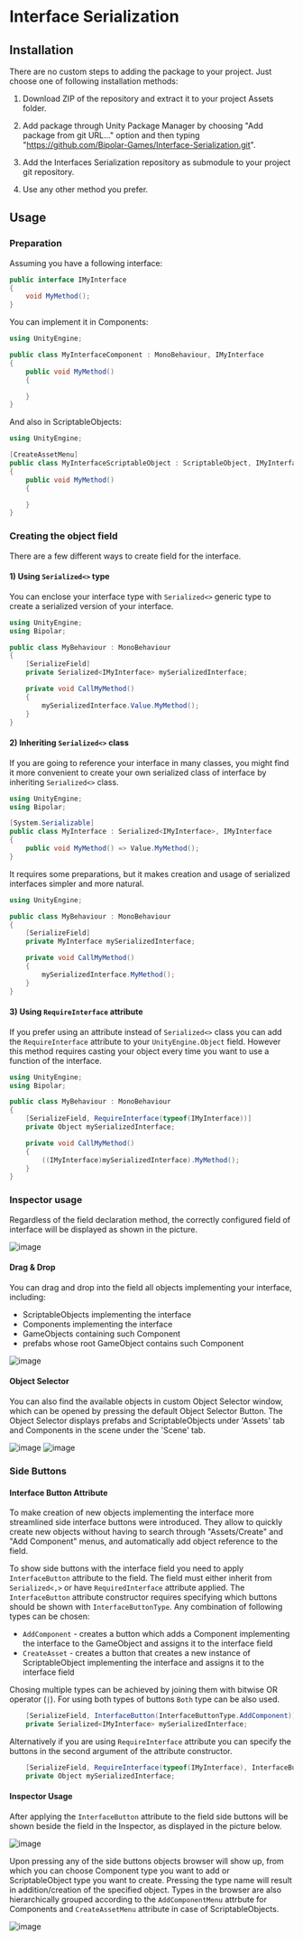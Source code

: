 # Interface Serialization

## Installation 
There are no custom steps to adding the package to your project. Just choose one of following installation methods:

1) Download ZIP of the repository and extract it to your project Assets folder.

2) Add package through Unity Package Manager by choosing "Add package from git URL..." option and then typing "https://github.com/Bipolar-Games/Interface-Serialization.git".

3) Add the Interfaces Serialization repository as submodule to your project git repository.

4) Use any other method you prefer.

## Usage

### Preparation
Assuming you have a following interface:

```cs
public interface IMyInterface
{
    void MyMethod();
}
```

You can implement it in Components:
```cs
using UnityEngine;

public class MyInterfaceComponent : MonoBehaviour, IMyInterface
{
    public void MyMethod()
    {

    }
}
```

And also in ScriptableObjects: 
```cs
using UnityEngine;

[CreateAssetMenu]
public class MyInterfaceScriptableObject : ScriptableObject, IMyInterface
{
    public void MyMethod()
    {

    }
}
```

### Creating the object field

There are a few different ways to create field for the interface. 

#### 1) Using `Serialized<>` type

You can enclose your interface type with `Serialized<>` generic type to create a serialized version of your interface.

```cs
using UnityEngine;
using Bipolar;

public class MyBehaviour : MonoBehaviour
{
    [SerializeField]
    private Serialized<IMyInterface> mySerializedInterface;

    private void CallMyMethod()
    {
        mySerializedInterface.Value.MyMethod();
    }
}
```

#### 2) Inheriting `Serialized<>` class

If you are going to reference your interface in many classes, you might find it more convenient to create your own serialized class of interface by inheriting `Serialized<>` class.

```cs
using UnityEngine;
using Bipolar;

[System.Serializable]
public class MyInterface : Serialized<IMyInterface>, IMyInterface
{
    public void MyMethod() => Value.MyMethod();
}
```

It requires some preparations, but it makes creation and usage of serialized interfaces simpler and more natural.

```cs
using UnityEngine;

public class MyBehaviour : MonoBehaviour
{
    [SerializeField]
    private MyInterface mySerializedInterface;

    private void CallMyMethod()
    {
        mySerializedInterface.MyMethod();
    }
}
```

#### 3) Using `RequireInterface` attribute

If you prefer using an attribute instead of `Serialized<>` class you can add the `RequireInterface` attribute to your `UnityEngine.Object` field. However this method requires casting your object every time you want to use a function of the interface.

```cs
using UnityEngine;
using Bipolar;

public class MyBehaviour : MonoBehaviour
{
    [SerializeField, RequireInterface(typeof(IMyInterface))]
    private Object mySerializedInterface;

    private void CallMyMethod()
    {
        ((IMyInterface)mySerializedInterface).MyMethod();
    }
}
```

### Inspector usage

Regardless of the field declaration method, the correctly configured field of interface will be displayed as shown in the picture.

![image](https://github.com/user-attachments/assets/23727899-8c6d-40d2-ae25-bb860b7ec003)

#### Drag & Drop

You can drag and drop into the field all objects implementing your interface, including:
- ScriptableObjects implementing the interface
- Components implementing the interface
- GameObjects containing such Component
- prefabs whose root GameObject contains such Component

![image](https://github.com/user-attachments/assets/d4ca99ed-1121-4828-9707-280fc88241a6)

#### Object Selector

You can also find the available objects in custom Object Selector window, which can be opened by pressing the default Object Selector Button. The Object Selector displays prefabs and ScriptableObjects under 'Assets' tab and Components in the scene under the 'Scene' tab.

![image](https://github.com/user-attachments/assets/65514655-23e2-4617-bca9-ebdff2465262)
![image](https://github.com/user-attachments/assets/690786ff-8bea-418f-a592-37a87c4c8c42)


### Side Buttons

#### Interface Button Attribute
To make creation of new objects implementing the interface more streamlined side interface buttons were introduced. They allow to quickly create new objects without having to search through "Assets/Create" and "Add Component" menus, and automatically add object reference to the field.

To show side buttons with the interface field you need to apply `InterfaceButton` attribute to the field. The field must either inherit from `Serialized<,>` or have `RequiredInterface` attribute applied. The `InterfaceButton` attribute constructor requires specifying which buttons should be shown with `InterfaceButtonType`. Any combination of following types can be chosen:
- `AddComponent` - creates a button which adds a Component implementing the interface to the GameObject and assigns it to the interface field
- `CreateAsset` - creates a button that creates a new instance of ScriptableObject implementing the interface and assigns it to the interface field


Chosing multiple types can be achieved by joining them with bitwise OR operator (`|`).
For using both types of buttons `Both` type can be also used.
 
```cs
    [SerializeField, InterfaceButton(InterfaceButtonType.AddComponent)]
    private Serialized<IMyInterface> mySerializedInterface;
```

Alternatively if you are using `RequireInterface` attribute you can specify the buttons in the second argument of the attribute constructor.

```cs
    [SerializeField, RequireInterface(typeof(IMyInterface), InterfaceButtonType.CreateAsset)]
    private Object mySerializedInterface;
```

#### Inspector Usage
After applying the `InterfaceButton` attribute to the field side buttons will be shown beside the field in the Inspector, as displayed in the picture below.

![image](https://github.com/user-attachments/assets/32f3167e-8fe3-44e1-b165-0550688c1b3d)

Upon pressing any of the side buttons objects browser will show up, from which you can choose Component type you want to add or ScriptableObject type you want to create. Pressing the type name will result in addition/creation of the specified object. Types in the browser are also hierarchically grouped according to the `AddComponentMenu` attrbute for Components and `CreateAssetMenu` attribute in case of ScriptableObjects.

![image](https://github.com/user-attachments/assets/f45ae35c-51b2-4579-8fd6-c6ed25171731)
